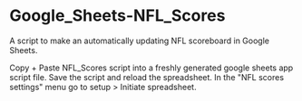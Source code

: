 # Google_Sheets-NFL_Scores
A script to make an automatically updating NFL scoreboard in Google Sheets.

Copy + Paste NFL_Scores script into a freshly generated google sheets app script file. Save the script and reload the spreadsheet. In the "NFL scores settings" menu go to setup > Initiate spreadsheet.
